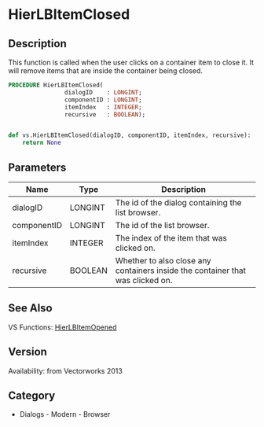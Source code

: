 # HierLBItemClosed

## Description
This function is called when the user clicks on a container item to close it. It will remove items that are inside the container being closed.

```pascal
PROCEDURE HierLBItemClosed(
				dialogID    : LONGINT;
				componentID : LONGINT;
				itemIndex   : INTEGER;
				recursive   : BOOLEAN);
```

```python

def vs.HierLBItemClosed(dialogID, componentID, itemIndex, recursive):
    return None
```

## Parameters
|Name|Type|Description|
|---|---|---|
|dialogID|LONGINT|The id of the dialog containing the list browser.|
|componentID|LONGINT|The id of the list browser.|
|itemIndex|INTEGER|The index of the item that was clicked on.|
|recursive|BOOLEAN|Whether to also close any containers inside the container that was clicked on.|

## See Also
VS Functions:
[HierLBItemOpened](HierLBItemOpened.md)

## Version
Availability: from Vectorworks 2013
## Category
* Dialogs - Modern - Browser

